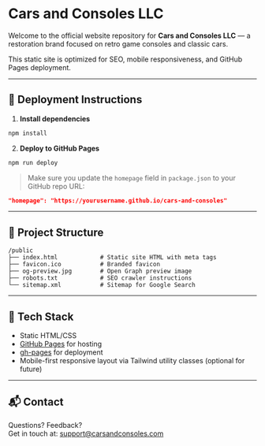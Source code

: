 # Cars and Consoles LLC

Welcome to the official website repository for **Cars and Consoles LLC** — a restoration brand focused on retro game consoles and classic cars.

This static site is optimized for SEO, mobile responsiveness, and GitHub Pages deployment.

---

## 🚀 Deployment Instructions

1. **Install dependencies**
```bash
npm install
```

2. **Deploy to GitHub Pages**
```bash
npm run deploy
```

> Make sure you update the `homepage` field in `package.json` to your GitHub repo URL:
```json
"homepage": "https://yourusername.github.io/cars-and-consoles"
```

---

## 📁 Project Structure

```
/public
├── index.html            # Static site HTML with meta tags
├── favicon.ico           # Branded favicon
├── og-preview.jpg        # Open Graph preview image
├── robots.txt            # SEO crawler instructions
└── sitemap.xml           # Sitemap for Google Search
```

---

## 🔧 Tech Stack

- Static HTML/CSS
- [GitHub Pages](https://pages.github.com/) for hosting
- [gh-pages](https://www.npmjs.com/package/gh-pages) for deployment
- Mobile-first responsive layout via Tailwind utility classes (optional for future)

---

## 📬 Contact

Questions? Feedback?  
Get in touch at: [support@carsandconsoles.com](mailto:support@carsandconsoles.com)

